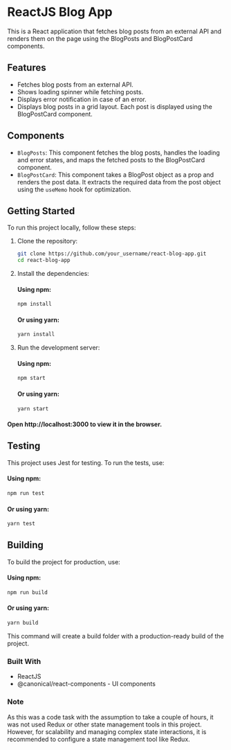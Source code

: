 # ReactJS Blog App

This is a React application that fetches blog posts from an external API and renders them on the page using the BlogPosts and BlogPostCard components.

## Features

- Fetches blog posts from an external API.
- Shows loading spinner while fetching posts.
- Displays error notification in case of an error.
- Displays blog posts in a grid layout. Each post is displayed using the BlogPostCard component.

## Components

- `BlogPosts`: This component fetches the blog posts, handles the loading and error states, and maps the fetched posts to the BlogPostCard component.
- `BlogPostCard`: This component takes a BlogPost object as a prop and renders the post data. It extracts the required data from the post object using the `useMemo` hook for optimization.

## Getting Started

To run this project locally, follow these steps:

1. Clone the repository:

   ```bash
   git clone https://github.com/your_username/react-blog-app.git
   cd react-blog-app

2. Install the dependencies:
  
   #### Using npm:
   ```bash
   npm install
    ```
  
   #### Or using yarn:
   ```bash
   yarn install
   ```
   
3. Run the development server:
   
   #### Using npm:
   ```bash
   npm start
   ```
   #### Or using yarn:
   ```bash
   yarn start
   ```
#### Open http://localhost:3000 to view it in the browser.

## Testing

This project uses Jest for testing. To run the tests, use:

#### Using npm:
   ```bash
   npm run test
   ```
#### Or using yarn:
   ```bash
   yarn test
   ```

## Building

To build the project for production, use:

#### Using npm:
   ```bash
   npm run build
   ```
#### Or using yarn:
   ```bash
   yarn build
   ```

This command will create a build folder with a production-ready build of the project.

### Built With
- ReactJS
- @canonical/react-components - UI components

### Note

As this was a code task with the assumption to take a couple of hours, it was not used Redux or other state management tools in this project. However, for scalability and managing complex state interactions, it is recommended to configure a state management tool like Redux.